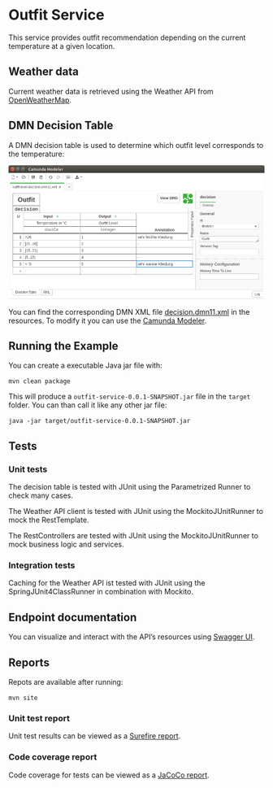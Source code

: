 # Outfit Service

This service provides outfit recommendation depending on the current temperature at a given location.


## Weather data

Current weather data is retrieved using the Weather API from [OpenWeatherMap].


## DMN Decision Table

A DMN decision table is used to determine which outfit level corresponds to the temperature:

![Decision]

You can find the corresponding DMN XML file [decision.dmn11.xml] in the
resources. To modify it you can use the [Camunda Modeler].


## Running the Example

You can create a executable Java jar file with:

```
mvn clean package
```

This will produce a `outfit-service-0.0.1-SNAPSHOT.jar` file in the `target` folder. You can
than call it like any other jar file:

```
java -jar target/outfit-service-0.0.1-SNAPSHOT.jar 
```

## Tests

### Unit tests

The decision table is tested with JUnit using the Parametrized Runner to check many cases.

The Weather API client is tested with JUnit using the MockitoJUnitRunner to mock the RestTemplate.

The RestControllers are tested with JUnit using the MockitoJUnitRunner to mock business logic and services.

### Integration tests

Caching for the Weather API ist tested with JUnit using the SpringJUnit4ClassRunner in combination with Mockito.


## Endpoint documentation

You can visualize and interact with the API’s resources using [Swagger UI].


## Reports

Repots are available after running:
```
mvn site
```

### Unit test report

Unit test results can be viewed as a [Surefire report].

### Code coverage report

Code coverage for tests can be viewed as a [JaCoCo report].



[OpenWeatherMap]: https://www.openweathermap.org/api
[Camunda Modeler]: https://camunda.org/dmn/tool/
[Decision]: src/main/resources/decision.png
[decision.dmn11.xml]: src/main/resources/decision.dmn11.xml
[SpotBugs report]: target/site/spotbugs.html
[JaCoCo report]: target/site/jacoco/index.html
[Surefire report]: target/site/surefire-report.html
[Swagger UI]: http://localhost:8080/swagger-ui.html
